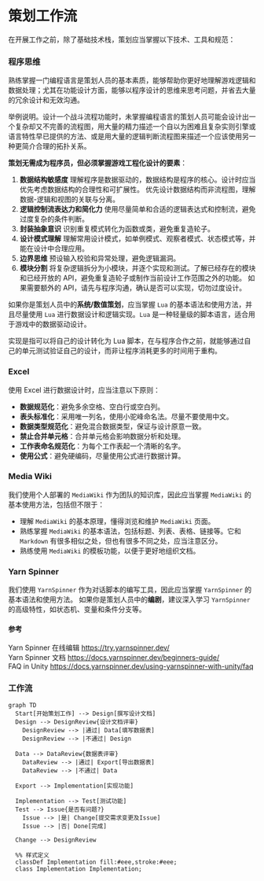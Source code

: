 # 策划工作流

在开展工作之前，除了基础技术栈，策划应当掌握以下技术、工具和规范：

### **程序思维**

熟练掌握一门编程语言是策划人员的基本素质，能够帮助你更好地理解游戏逻辑和数据处理；尤其在功能设计方面，能够以程序设计的思维来思考问题，并省去大量的冗余设计和无效沟通。

举例说明。设计一个战斗流程功能时，未掌握编程语言的策划人员可能会设计出一个复杂却又不完善的流程图，用大量的精力描述一个自以为困难且复杂实则引擎或语言特性早已提供的方法、或是用大量的逻辑判断流程图来描述一个应该使用另一种更简介合理的拓扑关系。

**策划无需成为程序员，但必须掌握游戏工程化设计的要素 ​**​：

1. **数据结构敏感度** ​​
   理解程序是数据驱动的，数据结构是程序的核心。设计时应当优先考虑数据结构的合理性和可扩展性。
   优先设计数据结构而非流程图，理解数据-逻辑和视图的关联与分离。
2. **逻辑控制流表达力和简化力**
   使用尽量简单和合适的逻辑表达式和控制流，避免过度复杂的条件判断。
3. **封装抽象意识** ​​
   识别重复模式转化为函数或类，避免重复造轮子。
4. **设计模式理解**
   理解常用设计模式，如单例模式、观察者模式、状态模式等，并能在设计中合理应用。
5. **边界思维** ​​
   预设输入校验和异常处理，避免逻辑漏洞。
6. **模块分割**
   将复杂逻辑拆分为小模块，并逐个实现和测试。了解已经存在的模块和已经开放的 API，避免重复造轮子或制作当前设计工作范围之外的功能。
   如果需要额外的 API，请先与程序沟通，确认是否可以实现，切勿过度设计。

如果你是策划人员中的**系统/数值策划**，应当掌握 `Lua` 的基本语法和使用方法，并且尽量使用 `Lua` 进行数据设计和逻辑实现。`Lua` 是一种轻量级的脚本语言，适合用于游戏中的数据驱动设计。

实现是指可以将自己的设计转化为 Lua 脚本，在与程序合作之前，就能够通过自己的单元测试验证自己的设计，而非让程序消耗更多的时间用于重构。

### **Excel**

使用 Excel 进行数据设计时，应当注意以下原则：

- **数据规范化**：避免多余空格、空白行或空白列。
- **表头标准化**：采用唯一列名，使用小驼峰命名法。尽量不要使用中文。
- **数据类型规范化**：避免混合数据类型，保证与设计原意一致。
- **禁止合并单元格**：合并单元格会影响数据分析和处理。
- **工作表命名规范化**：为每个工作表起一个清晰的名字。
- **使用公式**：避免硬编码，尽量使用公式进行数据计算。

### **Media Wiki**

我们使用个人部署的 `MediaWiki` 作为团队的知识库，因此应当掌握 `MediaWiki` 的基本使用方法，包括但不限于：

- 理解 `MediaWiki` 的基本原理，懂得浏览和维护 `MediaWiki` 页面。
- 熟练掌握 `MediaWiki` 的基本语法，包括标题、列表、表格、链接等。它和 `Markdown` 有很多相似之处，但也有很多不同之处，应当注意区分。
- 熟练使用 `MediaWiki` 的模板功能，以便于更好地组织文档。

### **Yarn Spinner**

我们使用 `YarnSpinner` 作为对话脚本的编写工具，因此应当掌握 `YarnSpinner` 的基本语法和使用方法。
如果你是策划人员中的**编剧**，建议深入学习 `YarnSpinner` 的高级特性，如状态机、变量和条件分支等。

#### 参考

Yarn Spinner 在线编辑 https://try.yarnspinner.dev/  
Yarn Spinner 文档 https://docs.yarnspinner.dev/beginners-guide/  
FAQ in Unity https://docs.yarnspinner.dev/using-yarnspinner-with-unity/faq

### **工作流**

```mermaid
graph TD
  Start[开始策划工作] --> Design[撰写设计文档]
  Design --> DesignReview{设计文档评审}
    DesignReview --> |通过| Data[填写数据表]
    DesignReview --> |不通过| Design

  Data --> DataReview{数据表评审}
    DataReview --> |通过| Export[导出数据表]
    DataReview --> |不通过| Data

  Export --> Implementation[实现功能]

  Implementation --> Test[测试功能]
  Test --> Issue{是否有问题?}
    Issue --> |是| Change[提交需求变更及Issue]
    Issue --> |否| Done[完成]

  Change --> DesignReview

  %% 样式定义
  classDef Implementation fill:#eee,stroke:#eee;
  class Implementation Implementation;
```
